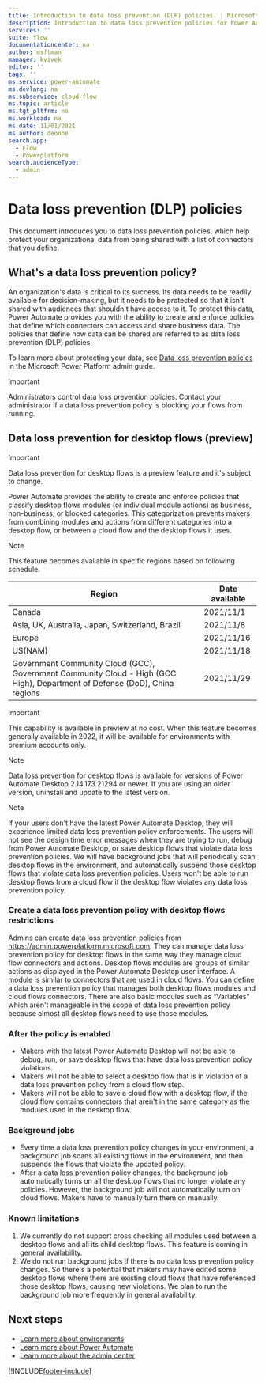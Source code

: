 ```yaml
---
title: Introduction to data loss prevention (DLP) policies. | Microsoft Docs
description: Introduction to data loss prevention policies for Power Automate.
services: ''
suite: flow
documentationcenter: na
author: msftman
manager: kvivek
editor: ''
tags: ''
ms.service: power-automate
ms.devlang: na
ms.subservice: cloud-flow
ms.topic: article
ms.tgt_pltfrm: na
ms.workload: na
ms.date: 11/01/2021
ms.author: deonhe
search.app: 
  - Flow
  - Powerplatform
search.audienceType: 
  - admin
---
```

# Data loss prevention (DLP) policies


This document introduces you to data loss prevention policies, which help protect your organizational data from being shared with a list of connectors that you define.

## What's a data loss prevention policy?

An organization's data is critical to its success. Its data needs to be readily available for decision-making, but it needs to be protected so that it isn't shared with audiences that shouldn't have access to it. To protect this data, Power Automate provides you with the ability to create and enforce policies that define which connectors can access and share business data. The policies that define how data can be shared are referred to as data loss prevention (DLP) policies.

To learn more about protecting your data, see [Data loss prevention policies](/power-platform/admin/wp-data-loss-prevention) in the Microsoft Power Platform admin guide.

>[!IMPORTANT]
>Administrators control data loss prevention policies. Contact your administrator if a data loss prevention policy is blocking your flows from running.

## Data loss prevention for desktop flows (preview)

>[!IMPORTANT]
>Data loss prevention for desktop flows is a preview feature and it's subject to change.

Power Automate provides the ability to create and enforce policies that classify desktop flows modules (or individual module actions) as business, non-business, or blocked categories. This categorization prevents makers from combining modules and actions from different categories into a desktop flow, or between a cloud flow and the desktop flows it uses.

>[!NOTE]
>This feature becomes available in specific regions based on following schedule.

Region|Date available
------|---------------
Canada| 2021/11/1	
Asia, UK, Australia, Japan, Switzerland, Brazil| 2021/11/8
Europe| 2021/11/16
US(NAM)| 2021/11/18
Government Community Cloud (GCC), Government Community Cloud - High (GCC High), Department of Defense (DoD), China regions| 2021/11/29	

>[!IMPORTANT]
>This capability is available in preview at no cost. When this feature becomes generally available in 2022, it will be available for environments with premium accounts only.

>[!NOTE]
>Data loss prevention for desktop flows is available for versions of Power Automate Desktop 2.14.173.21294 or newer. If you are using an older version, uninstall and update to the latest version.
 
>[!Note]
>If your users don't have the latest Power Automate Desktop, they will experience limited data loss prevention policy enforcements. The users will not see the design time error messages when they are trying to run, debug from Power Automate Desktop, or save desktop flows that violate data loss prevention policies. We will have background jobs that will periodically scan desktop flows in the environment, and automatically suspend those desktop flows that violate data loss prevention policies. Users won't be able to run desktop flows from a cloud flow if the desktop flow violates any data loss prevention policy. 

### Create a data loss prevention policy with desktop flows restrictions 

Admins can create data loss prevention policies from https://admin.powerplatform.microsoft.com. They can manage data loss prevention policy for desktop flows in the same way they manage cloud flow connectors and actions. Desktop flows modules are groups of similar actions as displayed in the Power Automate Desktop user interface. A module is similar to connectors that are used in cloud flows. You can define a data loss prevention policy that manages both desktop flows modules and cloud flows connectors. There are also basic modules such as “Variables” which aren't manageable in the scope of data loss prevention policy because almost all desktop flows need to use those modules.

### After the policy is enabled
-	Makers with the latest Power Automate Desktop will not be able to debug, run, or save desktop flows that have data loss prevention policy violations.
- Makers will not be able to select a desktop flow that is in violation of a data loss prevention policy from a cloud flow step.
- Makers will not be able to save a cloud flow with a desktop flow, if the cloud flow contains connectors that aren't in the same category as the modules used in the desktop flow.
 
### Background jobs
- Every time a data loss prevention policy changes in your environment, a background job scans all existing flows in the environment, and then suspends the flows that violate the updated policy.
- After a data loss prevention policy changes, the background job automatically turns on all the desktop flows that no longer violate any policies. However, the background job will not automatically turn on cloud flows. Makers have to manually turn them on manually.

### Known limitations
1.	We currently do not support cross checking all modules used between a desktop flows and all its child desktop flows. This feature is coming in general availability.
2.	We do not run background jobs if there is no data loss prevention policy changes. So there's a potential that makers may have edited some desktop flows where there are existing cloud flows that have referenced those desktop flows, causing new violations. We plan to run the background job more frequently in general availability.

## Next steps

* [Learn more about environments](environments-overview-admin.md)
* [Learn more about Power Automate](getting-started.md)
* [Learn more about the admin center](admin-center-introduction.md)


[!INCLUDE[footer-include](includes/footer-banner.md)]
